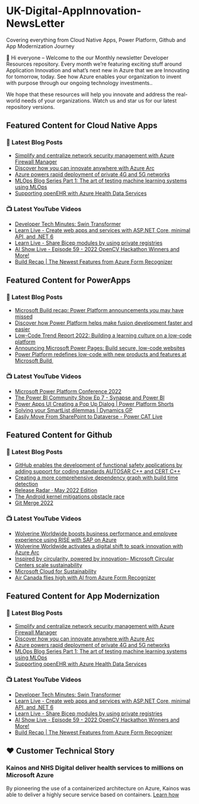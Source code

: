 # UK-Digital-AppInnovation-NewsLetter

Covering everything from Cloud Native Apps, Power Platform, Github and App Modernization Journey

👋 Hi everyone – Welcome to the our Monthly newsletter Developer Resources repository. Every month we’re featuring exciting stuff around Application Innovation and what’s next new in Azure that we are Innovating for tomorrow, today. See how Azure enables your organization to invent with purpose through our ongoing technology investments..


We hope that these resources will help you innovate and address the real-world needs of your organizations. Watch us and star us for our latest repository versions.

## Featured Content for Cloud Native Apps


### 📝 Latest Blog Posts

    
<!-- BLOGCNA:START -->
- [Simplify and centralize network security management with Azure Firewall Manager](https://azure.microsoft.com/blog/simplify-and-centralize-network-security-management-with-azure-firewall-manager/)
- [Discover how you can innovate anywhere with Azure Arc ](https://azure.microsoft.com/blog/discover-how-you-can-innovate-anywhere-with-azure-arc/)
- [Azure powers rapid deployment of private 4G and 5G networks](https://azure.microsoft.com/blog/azure-powers-rapid-deployment-of-private-4g-and-5g-networks/)
- [MLOps Blog Series Part 1: The art of testing machine learning systems using MLOps](https://azure.microsoft.com/blog/mlops-blog-series-part-1-the-art-of-testing-machine-learning-systems-using-mlops/)
- [Supporting openEHR with Azure Health Data Services](https://azure.microsoft.com/blog/supporting-openehr-with-azure-health-data-services/)
<!-- BLOGCNA:END -->

### 📺 Latest YouTube Videos

 
<!-- YOUTUBECNA:START -->
- [Developer Tech Minutes: Swin Transformer](https://www.youtube.com/watch?v=WVyDdIBi26M)
- [Learn Live - Create web apps and services with ASP.NET Core, minimal API, and .NET 6](https://www.youtube.com/watch?v=Z-rF8LWtj1w)
- [Learn Live - Share Bicep modules by using private registries](https://www.youtube.com/watch?v=_43a8JS8_vs)
- [AI Show Live - Episode 59 - 2022 OpenCV Hackathon Winners and More!](https://www.youtube.com/watch?v=IbstdpFIHYE)
- [Build Recap | The Newest Features from Azure Form Recognizer](https://www.youtube.com/watch?v=o1dEJMoFeus)
<!-- YOUTUBECNA:END -->

##  Featured Content for PowerApps
### 📝 Latest Blog Posts
<!-- BLOGPOWER:START -->
- [Microsoft Build recap: Power Platform announcements you may have missed](https://cloudblogs.microsoft.com/powerplatform/2022/05/31/microsoft-build-recap-power-platform-announcements-you-may-have-missed/)
- [Discover how Power Platform helps make fusion development faster and easier](https://cloudblogs.microsoft.com/powerplatform/2022/05/25/discover-how-power-platform-helps-make-fusion-development-faster-and-easier/)
- [Low-Code Trend Report 2022: Building a learning culture on a low-code platform](https://cloudblogs.microsoft.com/powerplatform/2022/05/24/low-code-trend-report-2022-building-a-learning-culture-on-a-low-code-platform/)
- [Announcing Microsoft Power Pages: Build secure, low-code websites](https://powerpages.microsoft.com/blog/announcing-microsoft-power-pages-build-secure-low-code-websites/)
- [Power Platform redefines low-code with new products and features at Microsoft Build ](https://cloudblogs.microsoft.com/powerplatform/2022/05/24/power-platform-redefines-low-code-with-new-products-and-features-at-microsoft-build/)
<!-- BLOGPOWER:END -->
 ### 📺 Latest YouTube Videos
    
<!-- YOUTUBEPOWER:START -->
- [Microsoft Power Platform Conference 2022](https://www.youtube.com/watch?v=P07FpBNcokg)
- [The Power BI Community Show Ep 7 - Synapse and Power BI](https://www.youtube.com/watch?v=BZ9vjGBO6VY)
- [Power Apps UI Creating a Pop Up Dialog | Power Platform Shorts](https://www.youtube.com/watch?v=ZPQ74TL7lT0)
- [Solving your SmartList dilemmas | Dynamics GP](https://www.youtube.com/watch?v=prgpfStKIH4)
- [Easily Move From SharePoint to Dataverse - Power CAT Live](https://www.youtube.com/watch?v=MMIbww_sw5Y)
<!-- YOUTUBEPOWER:END -->

##  Featured Content for Github
### 📝 Latest Blog Posts
<!-- BLOGGITHUB:START -->
- [GitHub enables the development of functional safety applications by adding support for coding standards AUTOSAR C++  and CERT C++](https://github.blog/2022-06-20-adding-support-for-coding-standards-autosar-c-and-cert-c/)
- [Creating a more comprehensive dependency graph with build time detection](https://github.blog/2022-06-17-creating-comprehensive-dependency-graph-build-time-detection/)
- [Release Radar · May 2022 Edition](https://github.blog/2022-06-16-release-radar-may-2022/)
- [The Android kernel mitigations obstacle race](https://github.blog/2022-06-16-the-android-kernel-mitigations-obstacle-race/)
- [Git Merge 2022](https://github.blog/2022-06-15-git-merge-2022/)
<!-- BLOGGITHUB:END -->
### 📺 Latest YouTube Videos
<!-- YOUTUBEGITHUB:START -->
- [Wolverine Worldwide boosts business performance and employee experience using RISE with SAP on Azure](https://www.youtube.com/watch?v=NjwsD_TGhIU)
- [Wolverine Worldwide activates a digital shift to spark innovation with Azure Arc](https://www.youtube.com/watch?v=gt5jGGaKDiI)
- [Inspired by circularity, powered by innovation– Microsoft Circular Centers scale sustainability](https://www.youtube.com/watch?v=IcWg7F85puY)
- [Microsoft Cloud for Sustainability](https://www.youtube.com/watch?v=HDYRb-8HXgE)
- [Air Canada flies high with AI from Azure Form Recognizer](https://www.youtube.com/watch?v=NqyZ_7btL5I)
<!-- YOUTUBEGITHUB:END -->
##  Featured Content for App Modernization
### 📝 Latest Blog Posts
<!-- BLOGAPPMOD:START -->
- [Simplify and centralize network security management with Azure Firewall Manager](https://azure.microsoft.com/blog/simplify-and-centralize-network-security-management-with-azure-firewall-manager/)
- [Discover how you can innovate anywhere with Azure Arc ](https://azure.microsoft.com/blog/discover-how-you-can-innovate-anywhere-with-azure-arc/)
- [Azure powers rapid deployment of private 4G and 5G networks](https://azure.microsoft.com/blog/azure-powers-rapid-deployment-of-private-4g-and-5g-networks/)
- [MLOps Blog Series Part 1: The art of testing machine learning systems using MLOps](https://azure.microsoft.com/blog/mlops-blog-series-part-1-the-art-of-testing-machine-learning-systems-using-mlops/)
- [Supporting openEHR with Azure Health Data Services](https://azure.microsoft.com/blog/supporting-openehr-with-azure-health-data-services/)
<!-- BLOGAPPMOD:END -->
### 📺 Latest YouTube Videos
<!-- YOUTUBEAPPMOD:START -->
- [Developer Tech Minutes: Swin Transformer](https://www.youtube.com/watch?v=WVyDdIBi26M)
- [Learn Live - Create web apps and services with ASP.NET Core, minimal API, and .NET 6](https://www.youtube.com/watch?v=Z-rF8LWtj1w)
- [Learn Live - Share Bicep modules by using private registries](https://www.youtube.com/watch?v=_43a8JS8_vs)
- [AI Show Live - Episode 59 - 2022 OpenCV Hackathon Winners and More!](https://www.youtube.com/watch?v=IbstdpFIHYE)
- [Build Recap | The Newest Features from Azure Form Recognizer](https://www.youtube.com/watch?v=o1dEJMoFeus)
<!-- YOUTUBEAPPMOD:END -->


## ♥️ Customer Technical Story 

### Kainos and NHS Digital deliver health services to millions on Microsoft Azure

By pioneering the use of a containerized architecture on Azure, Kainos was able to deliver a highly secure service based on containers. [Learn how](https://customers.microsoft.com/en-us/story/1368348549535774520-kainos-and-nhs-digital-deliver-health-services-to-millions-on-microsoft-azure)

